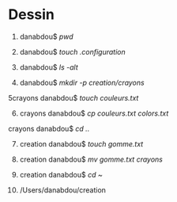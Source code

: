 # **Dessin**

1. danabdou$ *pwd*

2. danabdou$ *touch .configuration*

3. danabdou$ *ls -alt*

4. danabdou$ *mkdir -p creation/crayons*

5crayons danabdou$ *touch couleurs.txt*

6. crayons danabdou$ *cp couleurs.txt colors.txt*

crayons danabdou$ *cd ..*

7. creation danabdou$ *touch gomme.txt*

8. creation danabdou$ *mv gomme.txt crayons*

9. creation danabdou$ *cd ~*

10. /Users/danabdou/creation
